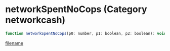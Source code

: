 # networkSpentNoCops (Category networkcash)

```js
function networkSpentNoCops(p0: number, p1: boolean, p2: boolean): void
```

[filename](networkSpentNoCops_m.md ':include')